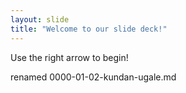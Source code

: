 ```yaml
---
layout: slide
title: "Welcome to our slide deck!"
---
```


Use the right arrow to begin!

renamed 0000-01-02-kundan-ugale.md
